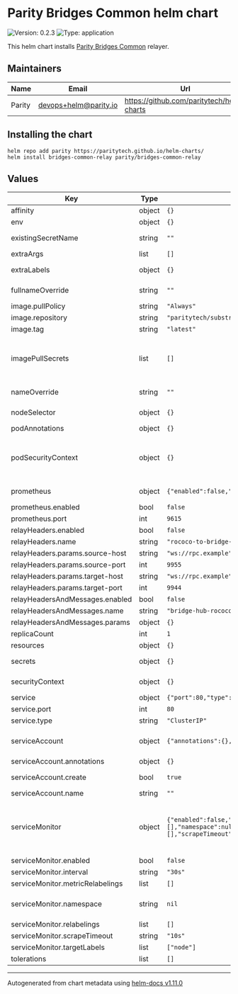 <!--
DO NOT EDIT README.md manually!
We're using [helm-docs](https://github.com/norwoodj/helm-docs) to render values of the chart.
If you updated values.yaml file make sure to render a new README.md locally before submitting a Pull Request.

If you're using [pre-commit](https://pre-commit.com/) make sure to install the hooks first:
```
pre-commit install
```
REAMDE.md will be updating automatically after that.

Otherwise, you should install helm-docs and manually update README.md. Navigate to repository root and run:
`helm-docs --chart-search-root=charts/node --template-files=README.md.gotmpl`

You may encounter `files were modified by this hook` error after updating README.md.gotmpl file when using pre-commit.
This is intended behaviour. Make sure to run `git add -A` once again to stage changes in the auto-updated REAMDE.md
-->

# Parity Bridges Common helm chart

![Version: 0.2.3](https://img.shields.io/badge/Version-0.2.3-informational?style=flat-square) ![Type: application](https://img.shields.io/badge/Type-application-informational?style=flat-square)

This helm chart installs [Parity Bridges Common](https://github.com/paritytech/parity-bridges-common) relayer.

## Maintainers

| Name | Email | Url |
| ---- | ------ | --- |
| Parity | <devops+helm@parity.io> | <https://github.com/paritytech/helm-charts> |

## Installing the chart

```console
helm repo add parity https://paritytech.github.io/helm-charts/
helm install bridges-common-relay parity/bridges-common-relay
```

## Values

| Key | Type | Default | Description |
|-----|------|---------|-------------|
| affinity | object | `{}` | Assign custom affinity rules |
| env | object | `{}` | Set environment variables |
| existingSecretName | string | `""` | Override secrets with already existing secret name. |
| extraArgs | list | `[]` | Set extra command line arguments |
| extraLabels | object | `{}` | Additional common labels on pods and services |
| fullnameOverride | string | `""` | Provide a name to substitute for the full names of resources |
| image.pullPolicy | string | `"Always"` | Image pull policy |
| image.repository | string | `"paritytech/substrate-relay"` | Image repository |
| image.tag | string | `"latest"` | Image tag |
| imagePullSecrets | list | `[]` | Reference to one or more secrets to be used when pulling images. ref: https://kubernetes.io/docs/tasks/configure-pod-container/pull-image-private-registry/ |
| nameOverride | string | `""` | Provide a name in place of node for `app:` labels |
| nodeSelector | object | `{}` | Define which Nodes the Pods are scheduled on |
| podAnnotations | object | `{}` | Annotations to add to the Pod |
| podSecurityContext | object | `{}` | SecurityContext holds pod-level security attributes and common container settings. ref: https://kubernetes.io/docs/tasks/configure-pod-container/security-context/ |
| prometheus | object | `{"enabled":false,"port":9615}` | Expose metrics via Prometheus format in /metrics endpoint. |
| prometheus.enabled | bool | `false` | Expose Prometheus metrics |
| prometheus.port | int | `9615` | The port for exposed Prometheus metrics |
| relayHeaders.enabled | bool | `false` |  |
| relayHeaders.name | string | `"rococo-to-bridge-hub-wococo"` |  |
| relayHeaders.params.source-host | string | `"ws://rpc.example"` |  |
| relayHeaders.params.source-port | int | `9955` |  |
| relayHeaders.params.target-host | string | `"ws://rpc.example"` |  |
| relayHeaders.params.target-port | int | `9944` |  |
| relayHeadersAndMessages.enabled | bool | `false` |  |
| relayHeadersAndMessages.name | string | `"bridge-hub-rococo-bridge-hub-wococo"` |  |
| relayHeadersAndMessages.params | object | `{}` |  |
| replicaCount | int | `1` |  |
| resources | object | `{}` | Resource limits & requests |
| secrets | object | `{}` | Secrets will be mounted to pod /secrets/{key} |
| securityContext | object | `{}` | SecurityContext holds pod-level security attributes and common container settings. |
| service | object | `{"port":80,"type":"ClusterIP"}` | Service |
| service.port | int | `80` | Service port |
| service.type | string | `"ClusterIP"` | Service type |
| serviceAccount | object | `{"annotations":{},"create":true,"name":""}` | Service account for the node to use. ref: https://kubernetes.io/docs/tasks/configure-pod-container/configure-service-account/ |
| serviceAccount.annotations | object | `{}` | Annotations to add to the Service Account |
| serviceAccount.create | bool | `true` | Enable creation of a Service Account for the main container |
| serviceAccount.name | string | `""` | Service Account name |
| serviceMonitor | object | `{"enabled":false,"interval":"30s","metricRelabelings":[],"namespace":null,"relabelings":[],"scrapeTimeout":"10s","targetLabels":["node"]}` | Service Monitor of Prometheus-Operator ref: https://github.com/prometheus-operator/prometheus-operator/blob/main/Documentation/user-guides/getting-started.md#include-servicemonitors |
| serviceMonitor.enabled | bool | `false` | Enables Service Monitor |
| serviceMonitor.interval | string | `"30s"` | Scrape interval |
| serviceMonitor.metricRelabelings | list | `[]` | Metric relabelings config |
| serviceMonitor.namespace | string | `nil` | Namespace to deploy Service Monitor. If not set deploys in the same namespace with the chart |
| serviceMonitor.relabelings | list | `[]` | Relabelings config |
| serviceMonitor.scrapeTimeout | string | `"10s"` | Scrape timeout |
| serviceMonitor.targetLabels | list | `["node"]` | Labels to scrape |
| tolerations | list | `[]` | Tolerations for use with node taints |

----------------------------------------------
Autogenerated from chart metadata using [helm-docs v1.11.0](https://github.com/norwoodj/helm-docs/releases/v1.11.0)
